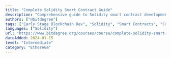 ```yaml
---
title: "Complete Solidity Smart Contract Guide"
description: "Comprehensive guide to Solidity smart contract development"
authors: ["@bitdegree"]
tags: ["Early Stage Blockchain Dev", "Solidity", "Smart Contracts", "Complete Guide"]
languages: ["Solidity"]
url: "https://www.bitdegree.org/courses/course/complete-solidity-smart-contract-guide"
dateAdded: 2024-01-15
level: "Intermediate"
category: "Ethereum"
---
```

